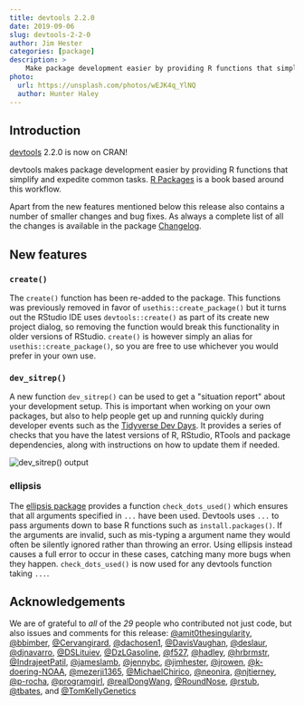 ```yaml
---
title: devtools 2.2.0
date: 2019-09-06
slug: devtools-2-2-0
author: Jim Hester
categories: [package]
description: >
    Make package development easier by providing R functions that simplify and expedite common tasks.
photo:
  url: https://unsplash.com/photos/wEJK4q_YlNQ
  author: Hunter Haley
---
```


## Introduction

[devtools] 2.2.0 is now on CRAN!

devtools makes package development easier by providing R functions that
simplify and expedite common tasks. [R Packages] is a book based around this
workflow.

Apart from the new features mentioned below this release also contains a number
of smaller changes and bug fixes. As always a complete list of all the changes
is available in the package
[Changelog](https://devtools.r-lib.org/news/index.html).

## New features

### `create()`

The `create()` function has been re-added to the package. This functions was
previously removed in favor of `usethis::create_package()` but it turns out the
RStudio IDE uses `devtools::create()` as part of its create new project dialog,
so removing the function would break this functionality in older versions of
RStudio. `create()` is however simply an alias for `usethis::create_package()`,
so you are free to use whichever you would prefer in your own use.

### `dev_sitrep()`

A new function `dev_sitrep()` can be used to get a "situation report" about
your development setup. This is important when working on your own packages,
but also to help people get up and running quickly during developer events such
as the [Tidyverse Dev Days](https://github.com/tidyverse/dev-day-2019). It
provides a series of checks that you have the latest versions of R, RStudio,
RTools and package dependencies, along with instructions on how to update them
if needed.

![dev_sitrep() output](/images/devtools-2.2.0/sitrep.png)


### ellipsis

The [ellipsis package](https://github.com/r-lib/ellipsis) provides a function
`check_dots_used()` which ensures that all arguments specified in `...` have
been used. Devtools uses `...` to pass arguments down to base R functions such
as `install.packages()`. If the arguments are invalid, such as mis-typing a
argument name they would often be silently ignored rather than throwing an
error. Using ellipsis instead causes a full error to occur in these cases,
catching many more bugs when they happen. `check_dots_used()` is now used for
any devtools function taking `...`.

## Acknowledgements

We are of grateful to _all_ of the *29* people who contributed not just code, but also issues and comments for this release:
[&#x0040;amit0thesingularity](https://github.com/amit0thesingularity),
[&#x0040;bbimber](https://github.com/bbimber),
[&#x0040;Cervangirard](https://github.com/Cervangirard),
[&#x0040;dachosen1](https://github.com/dachosen1),
[&#x0040;DavisVaughan](https://github.com/DavisVaughan),
[&#x0040;deslaur](https://github.com/deslaur),
[&#x0040;djnavarro](https://github.com/djnavarro),
[&#x0040;DSLituiev](https://github.com/DSLituiev),
[&#x0040;DzLGasoline](https://github.com/DzLGasoline),
[&#x0040;f527](https://github.com/f527),
[&#x0040;hadley](https://github.com/hadley),
[&#x0040;hrbrmstr](https://github.com/hrbrmstr),
[&#x0040;IndrajeetPatil](https://github.com/IndrajeetPatil),
[&#x0040;jameslamb](https://github.com/jameslamb),
[&#x0040;jennybc](https://github.com/jennybc),
[&#x0040;jimhester](https://github.com/jimhester),
[&#x0040;jrowen](https://github.com/jrowen),
[&#x0040;k-doering-NOAA](https://github.com/k-doering-NOAA),
[&#x0040;mezerji1365](https://github.com/mezerji1365),
[&#x0040;MichaelChirico](https://github.com/MichaelChirico),
[&#x0040;neonira](https://github.com/neonira),
[&#x0040;njtierney](https://github.com/njtierney),
[&#x0040;p-rocha](https://github.com/p-rocha),
[&#x0040;programgirl](https://github.com/programgirl),
[&#x0040;realDongWang](https://github.com/realDongWang),
[&#x0040;RoundNose](https://github.com/RoundNose),
[&#x0040;rstub](https://github.com/rstub),
[&#x0040;tbates](https://github.com/tbates), and
[&#x0040;TomKellyGenetics](https://github.com/TomKellyGenetics)

[devtools]: https://devtools.r-lib.org
[R Packages]: http://r-pkgs.had.co.nz/
